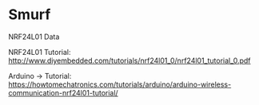 # Smurf
NRF24L01 Data

NRF24L01 Tutorial: 
http://www.diyembedded.com/tutorials/nrf24l01_0/nrf24l01_tutorial_0.pdf

Arduino -> Tutorial:
https://howtomechatronics.com/tutorials/arduino/arduino-wireless-communication-nrf24l01-tutorial/


